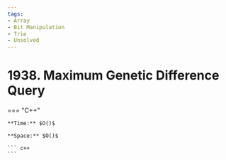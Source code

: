 ```yaml
---
tags:
- Array
- Bit Manipulation
- Trie
- Unsolved
---
```



# 1938. Maximum Genetic Difference Query

=== "C++"

    **Time:** $O()$

    **Space:** $O()$

    ``` c++
    ```